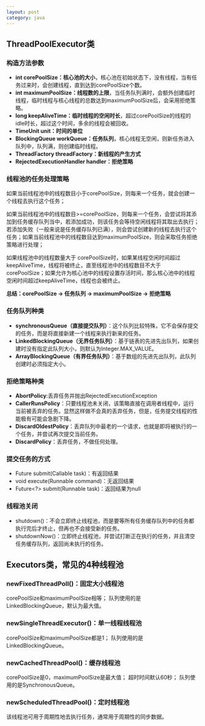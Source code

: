 ```yaml
---
layout: post
category: java
---
```



## ThreadPoolExecutor类

### 构造方法参数

- **int corePoolSize：核心池的大小**，核心池在初始状态下，没有线程，当有任务过来时，会创建线程，直到达到corePoolSize个数。
- **int maximumPoolSize：线程数的上限**，当任务队列满时，会额外创建临时线程，临时线程与核心线程的总数达到maximumPoolSize后，会采用拒绝策略。
- **long keepAliveTime：临时线程的空闲时长**，超过corePoolSize的线程的idle时长，超过这个时间，多余的线程会被回收。
- **TimeUnit unit：时间的单位**
- **BlockingQueue<Runnable> workQueue：任务队列**，核心线程无空闲，则新任务进入队列中，队列满，则创建临时线程。
- **ThreadFactory threadFactory：新线程的产生方式**
- **RejectedExecutionHandler handler：拒绝策略**

### 线程池的任务处理策略

如果当前线程池中的线程数目小于corePoolSize，则每来一个任务，就会创建一个线程去执行这个任务；

如果当前线程池中的线程数目>=corePoolSize，则每来一个任务，会尝试将其添加到任务缓存队列当中，若添加成功，则该任务会等待空闲线程将其取出去执行；若添加失败（一般来说是任务缓存队列已满），则会尝试创建新的线程去执行这个任务；如果当前线程池中的线程数目达到maximumPoolSize，则会采取任务拒绝策略进行处理；

如果线程池中的线程数量大于 corePoolSize时，如果某线程空闲时间超过keepAliveTime，线程将被终止，直至线程池中的线程数目不大于corePoolSize；如果允许为核心池中的线程设置存活时间，那么核心池中的线程空闲时间超过keepAliveTime，线程也会被终止。

**总结：corePoolSize -> 任务队列 -> maximumPoolSize -> 拒绝策略**

### 任务队列种类

- **synchronousQueue（直接提交队列）**：这个队列比较特殊，它不会保存提交的任务，而是将直接新建一个线程来执行新来的任务。
- **LinkedBlockingQueue（无界任务队列）**：基于链表的先进先出队列，如果创建时没有指定此队列大小，则默认为Integer.MAX_VALUE。
- **ArrayBlockingQueue（有界任务队列）**：基于数组的先进先出队列，此队列创建时必须指定大小。

### 拒绝策略种类

- **AbortPolicy**:丢弃任务并抛出RejectedExecutionException
- **CallerRunsPolicy**：只要线程池未关闭，该策略直接在调用者线程中，运行当前被丢弃的任务。显然这样做不会真的丢弃任务，但是，任务提交线程的性能极有可能会急剧下降。
- **DiscardOldestPolicy**：丢弃队列中最老的一个请求，也就是即将被执行的一个任务，并尝试再次提交当前任务。
- **DiscardPolicy**：丢弃任务，不做任何处理。

### 提交任务的方式

- Future<T> submit(Callable<T> task)：有返回结果
- void execute(Runnable command)：无返回结果
- Future<?> submit(Runnable task)：返回结果为null

### 线程池关闭

- shutdown()：不会立即终止线程池，而是要等所有任务缓存队列中的任务都执行完后才终止，但再也不会接受新的任务。
- shutdownNow()：立即终止线程池，并尝试打断正在执行的任务，并且清空任务缓存队列，返回尚未执行的任务。

## Executors类，常见的4种线程池

### newFixedThreadPoll()：固定大小线程池

corePoolSize和maximumPoolSize相等；
队列使用的是LinkedBlockingQueue，默认为最大值。

### newSingleThreadExecutor()：单一线程线程池

corePoolSize和maximumPoolSize都是1；
队列使用的是LinkedBlockingQueue。

### newCachedThreadPool()：缓存线程池

corePoolSize是0，maximumPoolSize是最大值；
超时时间默认60秒；
队列使用的是SynchronousQueue。

### newScheduledThreadPool()：定时线程池

该线程池可用于周期性地去执行任务，通常用于周期性的同步数据。